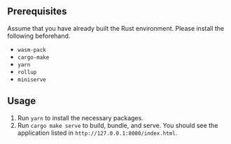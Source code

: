 ## Prerequisites

Assume that you have already built the Rust environment.
Please install the following beforehand.
- `wasm-pack`
- `cargo-make`
- `yarn`
- `rollup`
- `miniserve`


## Usage

1. Run `yarn` to install the necessary packages.
2. Run `cargo make serve` to build, bundle, and serve. You should see the application listed in `http://127.0.0.1:8080/index.html`.